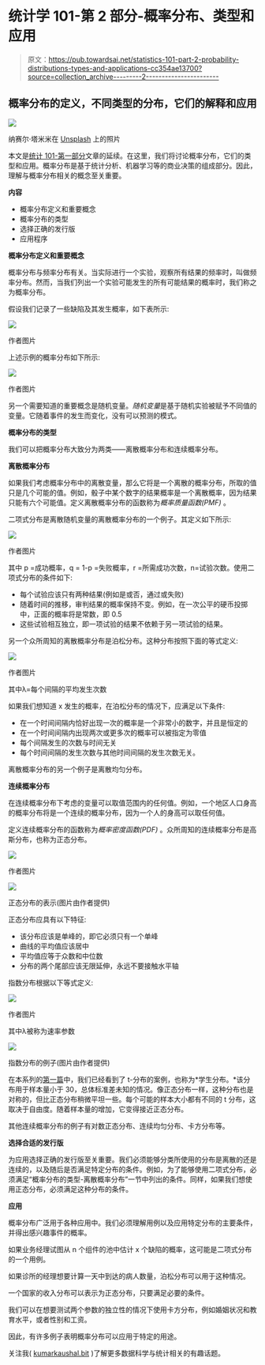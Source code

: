 # 统计学 101-第 2 部分-概率分布、类型和应用

> 原文：<https://pub.towardsai.net/statistics-101-part-2-probability-distributions-types-and-applications-cc354ae13700?source=collection_archive---------2----------------------->

## 概率分布的定义，不同类型的分布，它们的解释和应用

![](img/3217340a3dd2f6a7ee5b51d21d2b6790.png)

纳赛尔·塔米米在 [Unsplash](https://unsplash.com?utm_source=medium&utm_medium=referral) 上的照片

本文是[统计 101-第一部分](/statistics-101-part-1-what-is-hypothesis-testing-dcee95ccc979)文章的延续。在这里，我们将讨论概率分布，它们的类型和应用。概率分布是基于统计分析、机器学习等的商业决策的组成部分。因此，理解与概率分布相关的概念至关重要。

**内容**

*   概率分布定义和重要概念
*   概率分布的类型
*   选择正确的发行版
*   应用程序

**概率分布定义和重要概念**

概率分布与频率分布有关。当实际进行一个实验，观察所有结果的频率时，叫做频率分布。然而，当我们列出一个实验可能发生的所有可能结果的概率时，我们称之为概率分布。

假设我们记录了一些缺陷及其发生概率，如下表所示:

![](img/7cf118058481c6d62d0b92d4dc9e6eb1.png)

作者图片

上述示例的概率分布如下所示:

![](img/d23bf04d286a463223fdd3d0ca620ba3.png)

作者图片

另一个需要知道的重要概念是随机变量。*随机变量*是基于随机实验被赋予不同值的变量。它随着事件的发生而变化，没有可以预测的模式。

**概率分布的类型**

我们可以把概率分布大致分为两类——离散概率分布和连续概率分布。

**离散概率分布**

如果我们考虑概率分布中的离散变量，那么它将是一个离散的概率分布，所取的值只是几个可能的值。例如，骰子中某个数字的结果概率是一个离散概率，因为结果只能有六个可能值。定义离散概率分布的函数称为*概率质量函数(PMF)* 。

二项式分布是离散随机变量的离散概率分布的一个例子。其定义如下所示:

![](img/f9732d8865fd9e55e2cd2782fb3b1790.png)

作者图片

其中 p =成功概率，q = 1-p =失败概率，r =所需成功次数，n=试验次数。使用二项式分布的条件如下:

*   每个试验应该只有两种结果(例如是或否，通过或失败)
*   随着时间的推移，审判结果的概率保持不变。例如，在一次公平的硬币投掷中，正面的概率将是常数，即 0.5
*   这些试验相互独立，即一项试验的结果不依赖于另一项试验的结果。

另一个众所周知的离散概率分布是泊松分布。这种分布按照下面的等式定义:

![](img/43cfe70c22d8ac05186f33fb0f27442b.png)

作者图片

其中λ=每个间隔的平均发生次数

如果我们想知道 x 发生的概率，在泊松分布的情况下，应满足以下条件:

*   在一个时间间隔内恰好出现一次的概率是一个非常小的数字，并且是恒定的
*   在一个时间间隔内出现两次或更多次的概率可以被指定为零值
*   每个间隔发生的次数与时间无关
*   每个时间间隔的发生次数与其他时间间隔的发生次数无关。

离散概率分布的另一个例子是离散均匀分布。

**连续概率分布**

在连续概率分布下考虑的变量可以取值范围内的任何值。例如，一个地区人口身高的概率分布将是一个连续的概率分布，因为一个人的身高可以取任何值。

定义连续概率分布的函数称为*概率密度函数(PDF)* 。众所周知的连续概率分布是高斯分布，也称为正态分布。

![](img/10aa9315103665a5fce775a322b371d7.png)

作者图片

![](img/01ddc597fa131e6d40fabe20ca518d38.png)

正态分布的表示(图片由作者提供)

正态分布应具有以下特征:

*   该分布应该是单峰的，即它必须只有一个单峰
*   曲线的平均值应该居中
*   平均值应等于众数和中位数
*   分布的两个尾部应该无限延伸，永远不要接触水平轴

指数分布根据以下等式定义:

![](img/b632af9a9299ec74d3e5dbb8f4503417.png)

作者图片

其中λ被称为速率参数

![](img/652ed8140941a9bfedb69210f5d3b4b1.png)

指数分布的例子(图片由作者提供)

在本系列的[第一篇](/statistics-101-part-1-what-is-hypothesis-testing-dcee95ccc979)中，我们已经看到了 t-分布的案例，也称为*学生分布。*该分布用于样本量小于 30，总体标准差未知的情况。像正态分布一样，这种分布也是对称的，但比正态分布稍微平坦一些。每个可能的样本大小都有不同的 t 分布，这取决于自由度。随着样本量的增加，它变得接近正态分布。

其他连续概率分布的例子有对数正态分布、连续均匀分布、卡方分布等。

**选择合适的发行版**

为应用选择正确的发行版至关重要。我们必须能够分类所使用的分布是离散的还是连续的，以及随后是否满足特定分布的条件。例如，为了能够使用二项式分布，必须满足“概率分布的类型-离散概率分布”一节中列出的条件。同样，如果我们想使用正态分布，必须满足这种分布的条件。

**应用**

概率分布广泛用于各种应用中。我们必须理解用例以及应用特定分布的主要条件，并得出感兴趣事件的概率。

如果业务经理试图从 n 个组件的池中估计 x 个缺陷的概率，这可能是二项式分布的一个用例。

如果诊所的经理想要计算一天中到达的病人数量，泊松分布可以用于这种情况。

一个国家的收入分布可以表示为正态分布，只要满足必要的条件。

我们可以在想要测试两个参数的独立性的情况下使用卡方分布，例如婚姻状况和教育水平，或者性别和工资。

因此，有许多例子表明概率分布可以应用于特定的用途。

关注我( [kumarkaushal.bit](https://medium.com/@kumarkaushal.bit) )了解更多数据科学与统计相关的有趣话题。